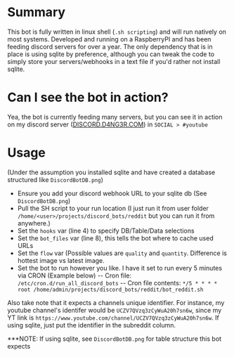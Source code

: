 # Summary
This bot is fully written in linux shell (`.sh scripting`) and will run natively on most systems. Developed and running on a RaspberryPI and has been feeding discord servers for over a year. The only dependency that is in place is using sqlite by preference, although you can tweak the code to simply store your servers/webhooks in a text file if you'd rather not install sqlite.

# Can I see the bot in action?
Yea, the bot is currently feeding many servers, but you can see it in action on my discord server ([DISCORD.D4NG3R.COM](https://discord.d4ng3r.com)) in `SOCIAL > #youtube`

# Usage 
(Under the assumption you installed sqlite and have created a database structured like `DiscordBotDB.png`)
- Ensure you add your discord webhook URL to your sqlite db (See `DiscordBotDB.png`)
- Pull the SH script to your run location (I just run it from user folder `/home/<user>/projects/discord_bots/reddit` but you can run it from anywhere.)
- Set the `hooks` var (line 4) to specify DB/Table/Data selections
- Set the `bot_files` var (line 8), this tells the bot where to cache used URLs
- Set the `flow` var (Possible values are `quality` and `quantity`. Difference is hottest image vs latest image.
- Set the bot to run however you like. I have it set to run every 5 minutes via CRON (Example below)
-- Cron file: `/etc/cron.d/run_all_discord_bots`
-- Cron file contents: `*/5 * * * * root /home/admin/projects/discord_bots/reddit/bot_reddit.sh`

Also take note that it expects a channels unique identifier. For instance, my youtube channel's identifer would be `UCZV7QVzq3zCyWuA20h7sn6w`, since my YT link is `https://www.youtube.com/channel/UCZV7QVzq3zCyWuA20h7sn6w`. If using sqlite, just put the identifier in the subreddit column.

***NOTE: If using sqlite, see `DiscordBotDB.png` for table structure this bot expects
